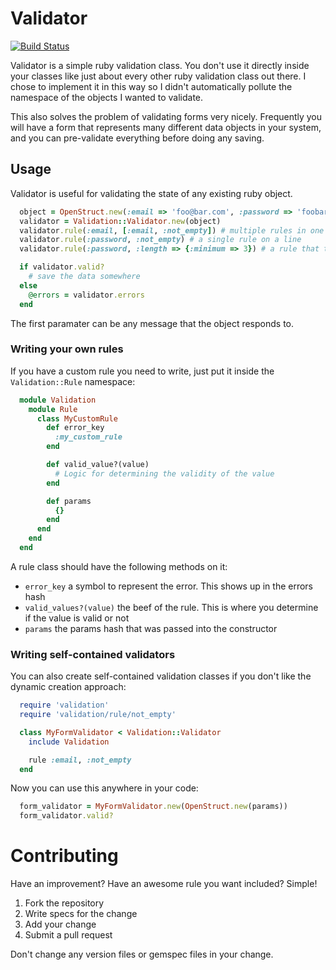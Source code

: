 # Validator

[![Build Status](https://secure.travis-ci.org/zombor/Validator.png)](http://travis-ci.org/zombor/Validator)

Validator is a simple ruby validation class. You don't use it directly inside your classes like just about every other ruby validation class out there. I chose to implement it in this way so I didn't automatically pollute the namespace of the objects I wanted to validate.

This also solves the problem of validating forms very nicely. Frequently you will have a form that represents many different data objects in your system, and you can pre-validate everything before doing any saving.

## Usage

Validator is useful for validating the state of any existing ruby object.

```ruby
  object = OpenStruct.new(:email => 'foo@bar.com', :password => 'foobar')
  validator = Validation::Validator.new(object)
  validator.rule(:email, [:email, :not_empty]) # multiple rules in one line
  validator.rule(:password, :not_empty) # a single rule on a line
  validator.rule(:password, :length => {:minimum => 3}) # a rule that takes parameters

  if validator.valid?
    # save the data somewhere
  else
    @errors = validator.errors
  end
```

The first paramater can be any message that the object responds to.

### Writing your own rules

If you have a custom rule you need to write, just put it inside the `Validation::Rule` namespace:

```ruby
  module Validation
    module Rule
      class MyCustomRule
        def error_key
          :my_custom_rule
        end

        def valid_value?(value)
          # Logic for determining the validity of the value
        end

        def params
          {}
        end
      end
    end
  end
```

A rule class should have the following methods on it:

  - `error_key` a symbol to represent the error. This shows up in the errors hash
  - `valid_values?(value)` the beef of the rule. This is where you determine if the value is valid or not
  - `params` the params hash that was passed into the constructor

### Writing self-contained validators

You can also create self-contained validation classes if you don't like the dynamic creation approach:

```ruby
  require 'validation'
  require 'validation/rule/not_empty'

  class MyFormValidator < Validation::Validator
    include Validation

    rule :email, :not_empty
  end
```

Now you can use this anywhere in your code:

```ruby
  form_validator = MyFormValidator.new(OpenStruct.new(params))
  form_validator.valid?
```

# Contributing

Have an improvement? Have an awesome rule you want included? Simple!

 1. Fork the repository
 2. Write specs for the change
 3. Add your change
 4. Submit a pull request

Don't change any version files or gemspec files in your change.
